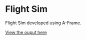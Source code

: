 # Flight Sim

Flight Sim developed using A-Frame.

[View the ouput here](https://tzukii.github.io/Flight-Sim/)
